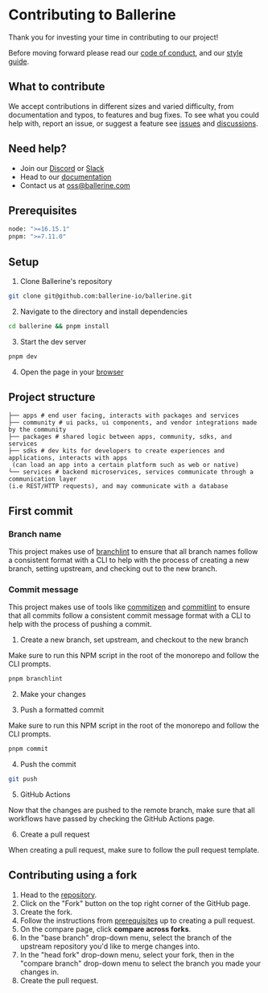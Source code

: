 # Contributing to Ballerine

Thank you for investing your time in contributing to our project!

Before moving forward please read our [code of conduct](CODE_OF_CONDUCT.md), and our [style guide](STYLE_GUIDE.md).

## What to contribute

We accept contributions in different sizes and varied difficulty, from documentation and typos, to features and bug fixes. To see what you could help with, report an issue, or suggest a feature see [issues](https://github.com/ballerine-io/ballerine/issues) and [discussions](https://github.com/ballerine-io/ballerine/discussions).

## Need help?

- Join our [Discord](https://discord.gg/e2rQE4YygA) or [Slack](https://join.slack.com/t/ballerine-oss/shared_invite/zt-1iu6otkok-OqBF3TrcpUmFd9oUjNs2iw)
- Head to our [documentation](README.md)
- Contact us at [oss@ballerine.com](mailto:oss@ballerine.com)

## Prerequisites

```bash
node: ">=16.15.1"
pnpm: ">=7.11.0"
```

## Setup
1. Clone Ballerine's repository
```bash
git clone git@github.com:ballerine-io/ballerine.git
```
2. Navigate to the directory and install dependencies
```bash
cd ballerine && pnpm install
```
3. Start the dev server
```bash
pnpm dev
```
4. Open the page in your [browser](http://localhost:3000/)

## Project structure

```
├── apps # end user facing, interacts with packages and services
├── community # ui packs, ui components, and vendor integrations made by the community
├── packages # shared logic between apps, community, sdks, and services
├── sdks # dev kits for developers to create experiences and applications, interacts with apps
 (can load an app into a certain platform such as web or native)
└── services # backend microservices, services communicate through a communication layer
(i.e REST/HTTP requests), and may communicate with a database
```

## First commit

### Branch name
This project makes use of [branchlint](https://github.com/Omri-Levy/branchlint) to ensure that all branch names follow a consistent format with a CLI to help with the process of creating a new branch, setting upstream, and checking out to the new branch.

### Commit message
This project makes use of tools like [commitizen](https://github.com/commitizen/cz-cli) and [commitlint](https://github.com/conventional-changelog/commitlint) to ensure that all commits follow a consistent commit message format with a CLI to help with the process of pushing a commit.

1. Create a new branch, set upstream, and checkout to the new branch

Make sure to run this NPM script in the root of the monorepo and follow the CLI prompts.

```bash
pnpm branchlint
```

2. Make your changes

3. Push a formatted commit

Make sure to run this NPM script in the root of the monorepo and follow the CLI prompts.

```bash
pnpm commit
```

4. Push the commit
```bash
git push
```

5. GitHub Actions

Now that the changes are pushed to the remote branch, make sure that all workflows have passed by checking the GitHub Actions page.

6. Create a pull request

When creating a pull request, make sure to follow the pull request template.

## Contributing using a fork

1. Head to the [repository](https://www.github.com/ballerine-io/ballerine).
2. Click on the "Fork" button on the top right corner of the GitHub page.
3. Create the fork.
4. Follow the instructions from [prerequisites](#prerequisites) up to creating a pull request.
5. On the compare page, click **compare across forks**.
6. In the "base branch" drop-down menu, select the branch of the upstream repository you'd like to merge changes into.
7. In the "head fork" drop-down menu, select your fork, then in the "compare branch" drop-down menu to select the branch you made your changes in.
8. Create the pull request.
